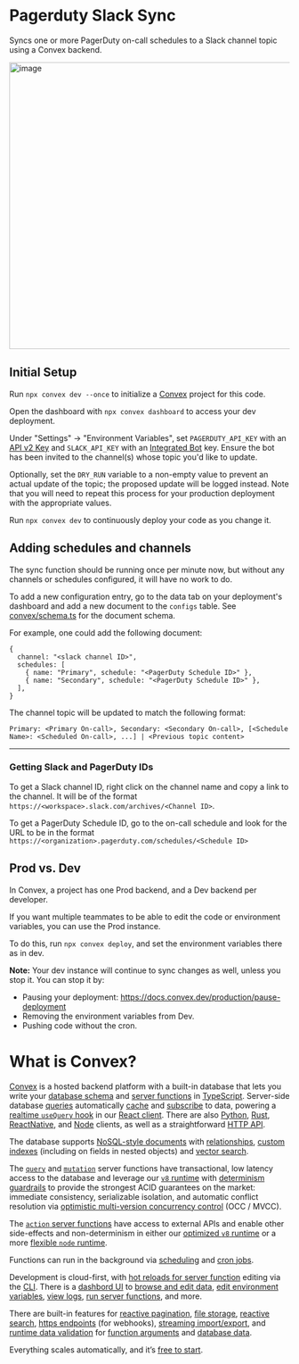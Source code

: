 # Pagerduty Slack Sync
Syncs one or more PagerDuty on-call schedules to a Slack channel topic using a Convex backend.  

<img width="514" alt="image" src="https://github.com/get-convex/pagerduty-slack-sync/assets/3837919/4e66f744-9fd2-405e-8e84-27cdee8c7b37">


## Initial Setup

Run `npx convex dev --once` to initialize a [Convex](https://convex.dev) project for this code.

Open the dashboard with `npx convex dashboard` to access your dev deployment.

Under "Settings" -> "Environment Variables", set `PAGERDUTY_API_KEY` with an [API v2 Key](https://support.pagerduty.com/docs/using-the-api#section-generating-an-api-key) and `SLACK_API_KEY` with an [Integrated Bot](https://my.slack.com/services/new/bot) key.
Ensure the bot has been invited to the channel(s) whose topic you'd like to update.

Optionally, set the `DRY_RUN` variable to a non-empty value to prevent an actual update of the topic; the proposed update will be logged instead. Note that you will need to repeat this process for your production deployment with the appropriate values.

Run `npx convex dev` to continuously deploy your code as you change it.

## Adding schedules and channels

The sync function should be running once per minute now, but without any channels or schedules configured, it will have no work to do.

To add a new configuration entry, go to the data tab on your deployment's dashboard and add a new document to the `configs` table. See [convex/schema.ts](convex/schema.ts) for the document schema.

For example, one could add the following document:
```
{
  channel: "<slack channel ID>",
  schedules: [
    { name: "Primary", schedule: "<PagerDuty Schedule ID>" },
    { name: "Secondary", schedule: "<PagerDuty Schedule ID>" },
  ],
}
```
The channel topic will be updated to match the following format:
```
Primary: <Primary On-call>, Secondary: <Secondary On-call>, [<Schedule Name>: <Scheduled On-call>, ...] | <Previous topic content>
```

----
### Getting Slack and PagerDuty IDs
To get a Slack channel ID, right click on the channel name and copy a link to the channel. It will be of the format `https://<workspace>.slack.com/archives/<Channel ID>`.

To get a PagerDuty Schedule ID, go to the on-call schedule and look for the URL to be in the format `https://<organization>.pagerduty.com/schedules/<Schedule ID>`

## Prod vs. Dev

In Convex, a project has one Prod backend, and a Dev backend per developer.

If you want multiple teammates to be able to edit the code or environment variables, you can use the Prod instance.

To do this, run `npx convex deploy`, and set the environment variables there as in dev.

**Note:** Your dev instance will continue to sync changes as well, unless you stop it.
You can stop it by:

- Pausing your deployment: https://docs.convex.dev/production/pause-deployment
- Removing the environment variables from Dev.
- Pushing code without the cron.

# What is Convex?

[Convex](https://convex.dev) is a hosted backend platform with a
built-in database that lets you write your
[database schema](https://docs.convex.dev/database/schemas) and
[server functions](https://docs.convex.dev/functions) in
[TypeScript](https://docs.convex.dev/typescript). Server-side database
[queries](https://docs.convex.dev/functions/query-functions) automatically
[cache](https://docs.convex.dev/functions/query-functions#caching--reactivity) and
[subscribe](https://docs.convex.dev/client/react#reactivity) to data, powering a
[realtime `useQuery` hook](https://docs.convex.dev/client/react#fetching-data) in our
[React client](https://docs.convex.dev/client/react). There are also
[Python](https://docs.convex.dev/client/python),
[Rust](https://docs.convex.dev/client/rust),
[ReactNative](https://docs.convex.dev/client/react-native), and
[Node](https://docs.convex.dev/client/javascript) clients, as well as a straightforward
[HTTP API](https://github.com/get-convex/convex-js/blob/main/src/browser/http_client.ts#L40).

The database supports
[NoSQL-style documents](https://docs.convex.dev/database/document-storage) with
[relationships](https://docs.convex.dev/database/document-ids),
[custom indexes](https://docs.convex.dev/database/indexes/)
(including on fields in nested objects) and
[vector search](https://docs.convex.dev/vector-search).

The
[`query`](https://docs.convex.dev/functions/query-functions) and
[`mutation`](https://docs.convex.dev/functions/mutation-functions) server functions have transactional,
low latency access to the database and leverage our
[`v8` runtime](https://docs.convex.dev/functions/runtimes) with
[determinism guardrails](https://docs.convex.dev/functions/runtimes#using-randomness-and-time-in-queries-and-mutations)
to provide the strongest ACID guarantees on the market:
immediate consistency,
serializable isolation, and
automatic conflict resolution via
[optimistic multi-version concurrency control](https://docs.convex.dev/database/advanced/occ) (OCC / MVCC).

The [`action` server functions](https://docs.convex.dev/functions/actions) have
access to external APIs and enable other side-effects and non-determinism in
either our
[optimized `v8` runtime](https://docs.convex.dev/functions/runtimes) or a more
[flexible `node` runtime](https://docs.convex.dev/functions/runtimes#nodejs-runtime).

Functions can run in the background via
[scheduling](https://docs.convex.dev/scheduling/scheduled-functions) and
[cron jobs](https://docs.convex.dev/scheduling/cron-jobs).

Development is cloud-first, with
[hot reloads for server function](https://docs.convex.dev/cli#run-the-convex-dev-server) editing via the
[CLI](https://docs.convex.dev/cli). There is a
[dashbord UI](https://docs.convex.dev/dashboard) to
[browse and edit data](https://docs.convex.dev/dashboard/deployments/data),
[edit environment variables](https://docs.convex.dev/production/environment-variables),
[view logs](https://docs.convex.dev/dashboard/deployments/logs),
[run server functions](https://docs.convex.dev/dashboard/deployments/functions), and more.

There are built-in features for
[reactive pagination](https://docs.convex.dev/database/pagination),
[file storage](https://docs.convex.dev/file-storage),
[reactive search](https://docs.convex.dev/text-search),
[https endpoints](https://docs.convex.dev/functions/http-actions) (for webhooks),
[streaming import/export](https://docs.convex.dev/database/import-export/), and
[runtime data validation](https://docs.convex.dev/database/schemas#validators) for
[function arguments](https://docs.convex.dev/functions/args-validation) and
[database data](https://docs.convex.dev/database/schemas#schema-validation).

Everything scales automatically, and it’s [free to start](https://www.convex.dev/plans).
